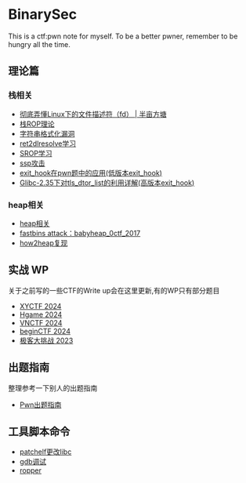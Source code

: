 # BinarySec
This is a ctf:pwn note for myself. To be a better pwner, remember to be hungry all the time.

## 理论篇

### 栈相关
- [彻底弄懂Linux下的文件描述符（fd） |  半亩方塘](https://yushuaige.github.io/2020/08/14/彻底弄懂%20Linux%20下的文件描述符（fd）/)
- [栈ROP理论](basic/stack/stack介绍/stack介绍.md)
- [字符串格式化漏洞](basic/stack/Format_str.md)
-  [ret2dlresolve学习](basic/stack/ret2dlresolve学习和体会/ret2dlresolve学习和体会.md)
- [SROP学习](basic/stack/SROP/srop.md)
- [ssp攻击](basic/stack/ssp/ssp.md)
- [exit_hook在pwn题中的应用(低版本exit_hook)](https://www.cnblogs.com/bhxdn/p/14222558.html)
- [Glibc-2.35下对tls_dtor_list的利用详解(高版本exit_hook)](https://bbs.kanxue.com/thread-280518.htm)

### heap相关
- [heap相关](/basic/heap/heap介绍/heap%E4%BB%8B%E7%BB%8D.md)
- [fastbins attack：babyheap_0ctf_2017](basic/heap/heap介绍/fastbins%20attack_babyheap_0ctf_2017.md)
- [how2heap复现](https://www.ethanyi9.site/article/how2heap)

## 实战 WP
关于之前写的一些CTF的Write up会在这里更新,有的WP只有部分题目
- [XYCTF 2024](https://www.ethanyi9.site/article/xyctf)
- [Hgame 2024](https://www.ethanyi9.site/article/hgame)
- [VNCTF 2024](https://www.ethanyi9.site/article/vnctf)
- [beginCTF 2024](https://www.ethanyi9.site/article/begin-ctf)
- [极客大挑战 2023](https://www.ethanyi9.site/article/geekchallenge)

## 出题指南
整理参考一下别人的出题指南

- [Pwn出题指南
](https://www.cnblogs.com/tolele/p/16684567.html)

## 工具脚本命令
- [patchelf更改libc](tools/patchelf.md)
- [gdb调试](tools/gdb/gdb.md)
- [ropper](tools/ropper.md)